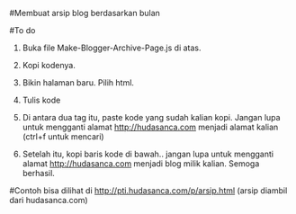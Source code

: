 #Membuat arsip blog berdasarkan bulan

#To do
1. Buka file Make-Blogger-Archive-Page.js di atas. 
2. Kopi kodenya. 
3. Bikin halaman baru. Pilih html.
4. Tulis kode <script>
5. Dan di baris selanjutnya tulis </script>
6. Di antara dua tag itu, paste kode yang sudah kalian kopi. Jangan lupa untuk mengganti alamat http://hudasanca.com menjadi alamat kalian (ctrl+f untuk mencari)
7. Setelah itu, kopi baris kode di bawah.. jangan lupa untuk mengganti alamat http://hudasanca.com menjadi blog milik kalian. Semoga berhasil. 

   
    <script src="http://hudasanca.com/feeds/posts/default?max-results=500&amp;alt=json-in-script&amp;callback=LoadTheArchive">
    </script>
    
#Contoh bisa dilihat di http://pti.hudasanca.com/p/arsip.html (arsip diambil dari hudasanca.com)
